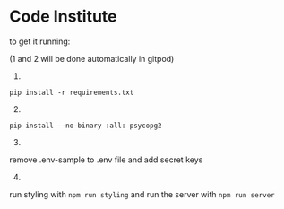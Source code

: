 # Code Institute

to get it running:

(1 and 2 will be done automatically in gitpod)

1.
```
pip install -r requirements.txt
```

2.
```
pip install --no-binary :all: psycopg2
```

3.
remove .env-sample to .env file and add secret keys

4.
run styling with `npm run styling` and run the server with `npm run server`